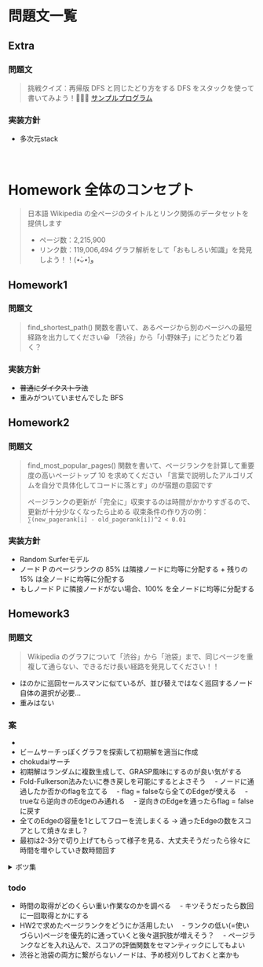 # 問題文一覧

## Extra
### 問題文
> 挑戦クイズ：再帰版 DFS と同じたどり方をする DFS をスタックを使って書いてみよう！🤔🤔🤔
> [サンプルプログラム](https://github.com/xharaken/step2/blob/master/dfs.py)
### 実装方針
- 多次元stack

　  
# Homework 全体のコンセプト
> 日本語 Wikipedia の全ページのタイトルとリンク関係のデータセットを提供します
> - ページ数：2,215,900
> - リンク数：119,006,494
> グラフ解析をして「おもしろい知識」を発見しよう！！(*•̀ᴗ•́*)و

## Homework1
### 問題文
> find_shortest_path() 関数を書いて、あるページから別のページへの最短経路を出力してください😀
> 「渋谷」から「小野妹子」にどうたどり着く？
### 実装方針
- ~~普通にダイクストラ法~~
- 重みがついていませんでした BFS

## Homework2
### 問題文
> find_most_popular_pages() 関数を書いて、ページランクを計算して重要度の高いページトップ 10 を求めてください
> 「言葉で説明したアルゴリズムを自分で具体化してコードに落とす」のが宿題の意図です
> 
> ページランクの更新が「完全に」収束するのは時間がかかりすぎるので、更新が十分少なくなったら止める
> 収束条件の作り方の例：
> `∑(new_pagerank[i] - old_pagerank[i])^2 < 0.01` 
### 実装方針
- Random Surferモデル
- ノード P のページランクの 85% は隣接ノードに均等に分配する + 残りの 15% は全ノードに均等に分配する
- もしノード P に隣接ノードがない場合、100% を全ノードに均等に分配する

## Homework3
### 問題文
> Wikipedia のグラフについて「渋谷」から「池袋」まで、同じページを重複して通らない、できるだけ長い経路を発見してください！！
- ほのかに巡回セールスマンに似ているが、並び替えではなく巡回するノード自体の選択が必要...
- 重みはない
### 案
- 
- ビームサーチっぽくグラフを探索して初期解を適当に作成
- chokudaiサーチ
- 初期解はランダムに複数生成して、GRASP風味にするのが良い気がする
- Fold-Fulkerson法みたいに巻き戻しを可能にするとよさそう
　- ノードに通過したか否かのflagを立てる
　- flag = falseなら全てのEdgeが使える
　- trueなら逆向きのEdgeのみ通れる
　- 逆向きのEdgeを通ったらflag = falseに戻す
- 全てのEdgeの容量を1としてフローを流しまくる → 通ったEdgeの数をスコアとして焼きなまし？
- 最初は2-3分で切り上げてもらって様子を見る、大丈夫そうだったら徐々に時間を増やしていき数時間回す

 <details><summary>ボツ集</summary>

### ボツ案1
> ~~dp[pos][to] = posからtoまでの最長のルート？~~

<br>
この場合訪問済みのノードを通らないように訪問先を記録しておく必要があり、現実的でない

### ボツ案2
> ~~強連結成分(SCC)分解~~
> ~~SCC内の最長パスをビームサーチか何かで調べる~~
> ~~潰して閉路を持たない有向グラフ(DAG)にする~~
> ~~DAG上でDPを回す~~

<br>
嘘です SCCの定義を誤認していました

</details>

### todo
- 時間の取得がどのくらい重い作業なのかを調べる
　- キツそうだったら数回に一回取得とかにする
- HW2で求めたページランクをどうにか活用したい
　- ランクの低い(=使いづらい)ページを優先的に通っていくと後々選択肢が増えそう？
　- ページランクなどを入れ込んで、スコアの評価関数をセマンティックにしてもよい
- 渋谷と池袋の両方に繋がらないノードは、予め枝刈りしておくと楽かも

